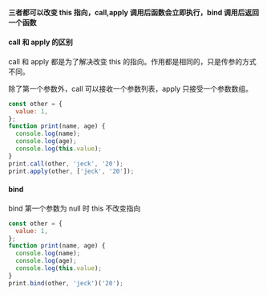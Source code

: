 #### 三者都可以改变 this 指向，call,apply 调用后函数会立即执行，bind 调用后返回一个函数

#### call 和 apply 的区别

call 和 apply 都是为了解决改变 this 的指向。作用都是相同的，只是传参的方式不同。

除了第一个参数外，call 可以接收一个参数列表，apply 只接受一个参数数组。

```js
const other = {
  value: 1,
};
function print(name, age) {
  console.log(name);
  console.log(age);
  console.log(this.value);
}
print.call(other, 'jeck', '20');
print.apply(other, ['jeck', '20']);
```

#### bind

bind 第一个参数为 null 时 this 不改变指向

```js
const other = {
  value: 1,
};
function print(name, age) {
  console.log(name);
  console.log(age);
  console.log(this.value);
}
print.bind(other, 'jeck')('20');
```
